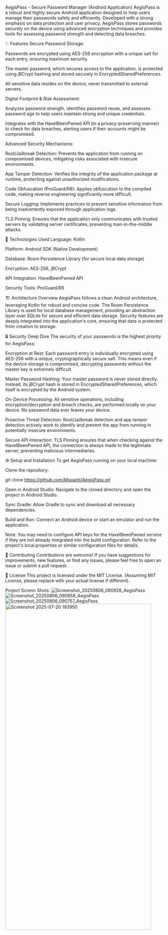 
AegisPass - Secure Password Manager (Android Application)
AegisPass is a robust and highly secure Android application designed to help users manage their passwords safely and efficiently. Developed with a strong emphasis on data protection and user privacy, AegisPass stores passwords securely on the device using advanced encryption techniques and provides tools for assessing password strength and detecting data breaches.

✨ Features
Secure Password Storage:

Passwords are encrypted using AES-256 encryption with a unique salt for each entry, ensuring maximum security.

The master password, which secures access to the application, is protected using jBCrypt hashing and stored securely in EncryptedSharedPreferences.

All sensitive data resides on the device, never transmitted to external servers.

Digital Footprint & Risk Assessment:

Analyzes password strength, identifies password reuse, and assesses password age to help users maintain strong and unique credentials.

Integrates with the HaveIBeenPwned API (in a privacy-preserving manner) to check for data breaches, alerting users if their accounts might be compromised.

Advanced Security Mechanisms:

Root/Jailbreak Detection: Prevents the application from running on compromised devices, mitigating risks associated with insecure environments.

App Tamper Detection: Verifies the integrity of the application package at runtime, protecting against unauthorized modifications.

Code Obfuscation (ProGuard/R8): Applies obfuscation to the compiled code, making reverse engineering significantly more difficult.

Secure Logging: Implements practices to prevent sensitive information from being inadvertently exposed through application logs.

TLS Pinning: Ensures that the application only communicates with trusted servers by validating server certificates, preventing man-in-the-middle attacks.

🚀 Technologies Used
Language: Kotlin

Platform: Android SDK (Native Development)

Database: Room Persistence Library (for secure local data storage)

Encryption: AES-256, jBCrypt

API Integration: HaveIBeenPwned API

Security Tools: ProGuard/R8

🏗️ Architecture Overview
AegisPass follows a clean Android architecture, leveraging Kotlin for robust and concise code. The Room Persistence Library is used for local database management, providing an abstraction layer over SQLite for secure and efficient data storage. Security features are deeply integrated into the application's core, ensuring that data is protected from creation to storage.

🔒 Security Deep Dive
The security of your passwords is the highest priority for AegisPass:

Encryption at Rest: Each password entry is individually encrypted using AES-256 with a unique, cryptographically secure salt. This means even if the device storage is compromised, decrypting passwords without the master key is extremely difficult.

Master Password Hashing: Your master password is never stored directly. Instead, its jBCrypt hash is stored in EncryptedSharedPreferences, which itself is encrypted by the Android system.

On-Device Processing: All sensitive operations, including encryption/decryption and breach checks, are performed locally on your device. No password data ever leaves your device.

Proactive Threat Detection: Root/Jailbreak detection and app tamper detection actively work to identify and prevent the app from running in potentially insecure environments.

Secure API Interaction: TLS Pinning ensures that when checking against the HaveIBeenPwned API, the connection is always made to the legitimate server, preventing malicious intermediaries.

⚙️ Setup and Installation
To get AegisPass running on your local machine:

Clone the repository:

git clone https://github.com/Mspanti/AegisPass.git

Open in Android Studio:
Navigate to the cloned directory and open the project in Android Studio.

Sync Gradle:
Allow Gradle to sync and download all necessary dependencies.

Build and Run:
Connect an Android device or start an emulator and run the application.

Note: You may need to configure API keys for the HaveIBeenPwned service if they are not already integrated into the build configuration. Refer to the project's local.properties or similar configuration files for details.

🤝 Contributing
Contributions are welcome! If you have suggestions for improvements, new features, or find any issues, please feel free to open an issue or submit a pull request.

📄 License
This project is licensed under the MIT License. (Assuming MIT License, please replace with your actual license if different).


Project Screnn Shots:
![Screenshot_20250806_090928_AegisPass](https://github.com/user-attachments/assets/ef87dae8-f190-4225-8b95-08a6829e708a)
![Screenshot_20250806_090858_AegisPass](https://github.com/user-attachments/assets/4e1d29d6-a93a-42ef-9846-962f1f28b7cf)
![Screenshot_20250806_090757_AegisPass](https://github.com/user-attachments/assets/67952666-2bd6-40ad-8f2b-1b1cf368acab)
<img width="465" height="1042" alt="Screenshot 2025-07-20 193950" src="https://github.com/user-attachments/assets/c38d7855-b185-4ddb-9ee1-328cc81f3028" />


